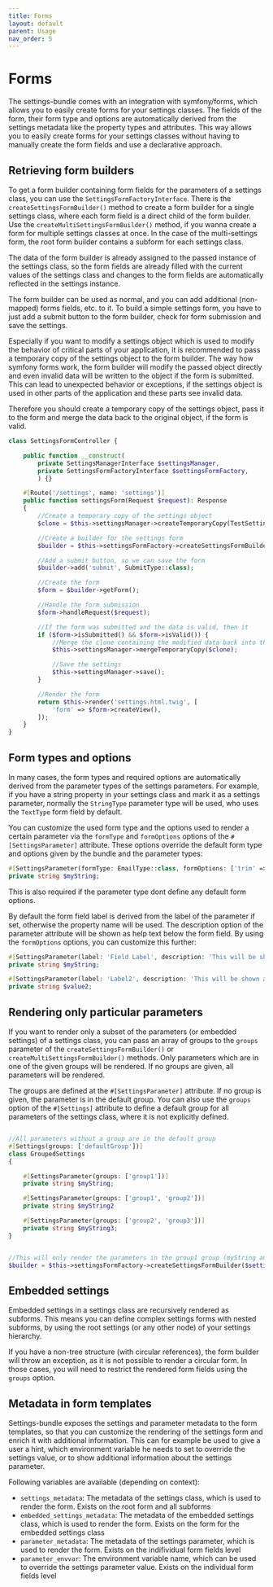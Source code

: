 ```yaml
---
title: Forms
layout: default
parent: Usage
nav_order: 5
---
```


# Forms

The settings-bundle comes with an integration with symfony/forms, which allows you to easily create forms for your settings classes. The fields of the form, their form type and options are automatically derived from the settings metadata like the property types and attributes. This way allows you to easily create forms for your settings classes without having to manually create the form fields and use a declarative approach.

## Retrieving form builders

To get a form builder containing form fields for the parameters of a settings class, you can use the `SettingsFormFactoryInterface`. There is the `createSettingsFormBuilder()` method to create a form builder for a single settings class, where each form field is a direct child of the form builder. Use the `createMultiSettingsFormBuilder()` method, if you wanna create a form for multiple settings classes at once. In the case of the multi-settings form, the root form builder contains a subform for each settings class.

The data of the form builder is already assigned to the passed instance of the settings class, so the form fields are already filled with the current values of the settings class and changes to the form fields are automatically reflected in the settings instance.

The form builder can be used as normal, and you can add additional (non-mapped) forms fields, etc. to it. To build a simple settings form, you have to just add a submit button to the form builder, check for form submission and save the settings.

Especially if you want to modify a settings object which is used to modify the behavior of critical parts of your application, it is recommended to pass a temporary copy of the settings object to the form builder. The way how symfony forms work, the form builder will modify the passed object directly and even invalid data will be written to the object if the form is submitted. This can lead to unexpected behavior or exceptions, if the settings object is used in other parts of the application and these parts see invalid data.

Therefore you should create a temporary copy of the settings object, pass it to the form and merge the data back to the original object, if the form is valid.

```php
class SettingsFormController {

    public function __construct(
        private SettingsManagerInterface $settingsManager,
        private SettingsFormFactoryInterface $settingsFormFactory,
        ) {}

    #[Route('/settings', name: 'settings')]
    public function settingsForm(Request $request): Response
    {
        //Create a temporary copy of the settings object
        $clone = $this->settingsManager->createTemporaryCopy(TestSettings::class);

        //Create a builder for the settings form
        $builder = $this->settingsFormFactory->createSettingsFormBuilder($clone);

        //Add a submit button, so we can save the form
        $builder->add('submit', SubmitType::class);

        //Create the form
        $form = $builder->getForm();

        //Handle the form submission
        $form->handleRequest($request);

        //If the form was submitted and the data is valid, then it
        if ($form->isSubmitted() && $form->isValid()) {
            //Merge the clone containing the modified data back into the managed instance
            $this->settingsManager->mergeTemporaryCopy($clone);

            //Save the settings
            $this->settingsManager->save();
        }

        //Render the form
        return $this->render('settings.html.twig', [
            'form' => $form->createView(),
        ]);
    }
}
```

## Form types and options

In many cases, the form types and required options are automatically derived from the parameter types of the settings parameters. For example, if you have a string property in your settings class and mark it as a settings parameter, normally the `StringType` parameter type will be used, who uses the `TextType` form field by default.

You can customize the used form type and the options used to render a certain parameter via the `formType` and `formOptions` options of the `#[SettingsParameter]` attribute. These options override the default form type and options given by the bundle and the parameter types:

```php
#[SettingsParameter(formType: EmailType::class, formOptions: ['trim' => false])]
private string $myString;
```

This is also required if the parameter type dont define any default form options.

By default the form field label is derived from the label of the parameter if set, otherwise the property name will be used. The description option of the parameter attribute will be shown as help text below the form field. By using the `formOptions` options, you can customize this further:

```php
#[SettingsParameter(label: 'Field Label', description: 'This will be shown as help text')]
private string $myString;

#[SettingsParameter(label: 'Label2', description: 'This will be shown as help text', formOptions: ['label' => '<b>HTML</b> label', label_html => true])]
private string $value2;
```

## Rendering only particular parameters

If you want to render only a subset of the parameters (or embedded settings) of a settings class, you can pass an array of groups to the `groups` parameter of the `createSettingsFormBuilder()` or `createMultiSettingsFormBuilder()` methods. Only parameters which are in one of the given groups will be rendered. If no groups are given, all parameters will be rendered.

The groups are defined at the `#[SettingsParameter]` attribute. If no group is given, the parameter is in the default group. You can also use the `groups` option of the `#[Settings]` attribute to define a default group for all parameters of the settings class, where it is not explicitly defined.

```php

//All parameters without a group are in the default group
#[Settings(groups: ['defaultGroup'])]
class GroupedSettings
{

    #[SettingsParameter(groups: ['group1'])]
    private string $myString;

    #[SettingsParameter(groups: ['group1', 'group2'])]
    private string $myString2

    #[SettingsParameter(groups: ['group2', 'group3'])]
    private string $myString3;
}

```

```php

//This will only render the parameters in the group1 group (myString and myString2)
$builder = $this->settingsFormFactory->createSettingsFormBuilder($settings, groups: ['group1']);
```

## Embedded settings

Embedded settings in a settings class are recursively rendered as subforms.
This means you can define complex settings forms with nested subforms, by using the root settings (or any other node) of your settings hierarchy.

If you have a non-tree structure (with circular references), the form builder will throw an exception, as it is not possible to render a circular form. In those cases, you will need to restrict the rendered form fields using the `groups` option.

## Metadata in form templates

Settings-bundle exposes the settings and parameter metadata to the form templates, so that you can customize the rendering
of the settings form and enrich it with additional information. This can for example be used to give a user a hint, which
environment variable he needs to set to override the settings value, or to show additional information about the settings parameter.

Following variables are available (depending on context):
* `settings_metadata`: The metadata of the settings class, which is used to render the form. Exists on the root form and all subforms
* `embedded_settings_metadata`: The metadata of the embedded settings class, which is used to render the form. Exists on the form for the embedded settings class
* `parameter_metadata`: The metadata of the settings parameter, which is used to render the form. Exists on the indifividual form fields level
* `parameter_envvar`: The environment variable name, which can be used to override the settings parameter value. Exists on the individual form fields level